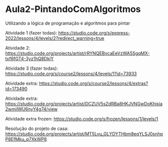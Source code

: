 # Aula2-PintandoComAlgoritmos
Utilizando a lógica de programação e algoritmos para pintar 

Atividade 1 (fazer todas): https://studio.code.org/s/express-2022/lessons/4/levels/2?redirect_warning=true

Atividade 2: https://studio.code.org/projects/artist/rRYNQEBvcaEeVzWA5SgqMX-txf6fGT4-3yz1hQ8DkjY

Atividade 3 (fazer todas): https://studio.code.org/s/course2/lessons/4/levels/1?id=73933

Atividade extra: https://studio.code.org/s/course2/lessons/4/extras?id=173490

Atividade extra: https://studio.code.org/projects/artist/DCZUV5sZdRBa8HKJVNGwDoKhjsia2wmiIWU6nyY4g74/view

Atividade extra frozen: https://studio.code.org/s/frozen/lessons/1/levels/1

Resolução do projeto de casa: https://studio.code.org/projects/artist/MT5Lvu_GLYDYTHbm8eqYLSJ0snhpP8EfMku_p7XkWP8
